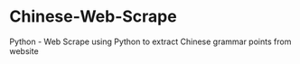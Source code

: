# Chinese-Web-Scrape
Python - Web Scrape using Python to extract Chinese grammar points from website
